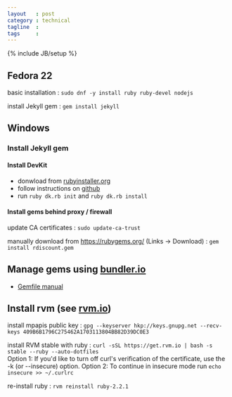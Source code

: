 ```yaml
---
layout   : post
category : technical
tagline  : 
tags     : 
---
```

{% include JB/setup %}

## Fedora 22

basic installation
:   `sudo dnf -y install ruby ruby-devel nodejs`

install Jekyll gem
:   `gem install jekyll`

## Windows

### Install Jekyll gem

#### Install DevKit

- donwload from [rubyinstaller.org](http://rubyinstaller.org/downloads/)
- follow instructions on [github](https://github.com/oneclick/rubyinstaller/wiki/development-kit)
- run `ruby dk.rb init` and `ruby dk.rb install`

#### Install gems behind proxy / firewall

update CA certificates
:   `sudo update-ca-trust`

manually download from https://rubygems.org/ (Links -> Download)
:   `gem install rdiscount.gem`

## Manage gems using [bundler.io](http://bundler.io/gemfile.html)

- [Gemfile manual](http://bundler.io/v1.5/man/gemfile.5.html)

## Install rvm (see [rvm.io](https://rvm.io/rvm/install))

install mpapis public key
:   `gpg --keyserver hkp://keys.gnupg.net --recv-keys 409B6B1796C275462A1703113804BB82D39DC0E3`

install RVM stable with ruby
:   `curl -sSL https://get.rvm.io | bash -s stable --ruby --auto-dotfiles`  
    Option 1: If you'd like to turn off curl's verification of the certificate, use the -k (or --insecure) option.
    Option 2: To continue in insecure mode run `echo insecure >> ~/.curlrc`

re-install ruby
:   `rvm reinstall ruby-2.2.1`

